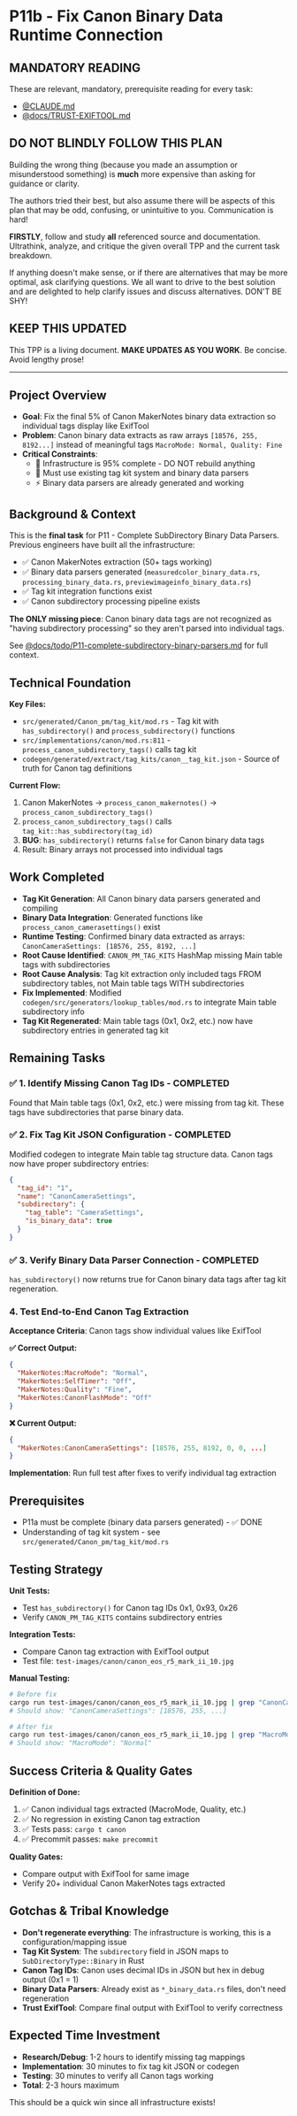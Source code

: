 # P11b - Fix Canon Binary Data Runtime Connection

## MANDATORY READING

These are relevant, mandatory, prerequisite reading for every task:

- [@CLAUDE.md](../CLAUDE.md)
- [@docs/TRUST-EXIFTOOL.md](../TRUST-EXIFTOOL.md)

## DO NOT BLINDLY FOLLOW THIS PLAN

Building the wrong thing (because you made an assumption or misunderstood something) is **much** more expensive than asking for guidance or clarity.

The authors tried their best, but also assume there will be aspects of this plan that may be odd, confusing, or unintuitive to you. Communication is hard!

**FIRSTLY**, follow and study **all** referenced source and documentation. Ultrathink, analyze, and critique the given overall TPP and the current task breakdown.

If anything doesn't make sense, or if there are alternatives that may be more optimal, ask clarifying questions. We all want to drive to the best solution and are delighted to help clarify issues and discuss alternatives. DON'T BE SHY!

## KEEP THIS UPDATED

This TPP is a living document. **MAKE UPDATES AS YOU WORK**. Be concise. Avoid lengthy prose!

---

## Project Overview

- **Goal**: Fix the final 5% of Canon MakerNotes binary data extraction so individual tags display like ExifTool
- **Problem**: Canon binary data extracts as raw arrays `[18576, 255, 8192...]` instead of meaningful tags `MacroMode: Normal, Quality: Fine`
- **Critical Constraints**:
  - 🔧 Infrastructure is 95% complete - DO NOT rebuild anything
  - 📐 Must use existing tag kit system and binary data parsers
  - ⚡ Binary data parsers are already generated and working

## Background & Context

This is the **final task** for P11 - Complete SubDirectory Binary Data Parsers. Previous engineers have built all the infrastructure:

- ✅ Canon MakerNotes extraction (50+ tags working)
- ✅ Binary data parsers generated (`measuredcolor_binary_data.rs`, `processing_binary_data.rs`, `previewimageinfo_binary_data.rs`)
- ✅ Tag kit integration functions exist
- ✅ Canon subdirectory processing pipeline exists

**The ONLY missing piece**: Canon binary data tags are not recognized as "having subdirectory processing" so they aren't parsed into individual tags.

See [@docs/todo/P11-complete-subdirectory-binary-parsers.md](P11-complete-subdirectory-binary-parsers.md) for full context.

## Technical Foundation

**Key Files:**
- `src/generated/Canon_pm/tag_kit/mod.rs` - Tag kit with `has_subdirectory()` and `process_subdirectory()` functions
- `src/implementations/canon/mod.rs:811` - `process_canon_subdirectory_tags()` calls tag kit
- `codegen/generated/extract/tag_kits/canon__tag_kit.json` - Source of truth for Canon tag definitions

**Current Flow:**
1. Canon MakerNotes → `process_canon_makernotes()` → `process_canon_subdirectory_tags()`
2. `process_canon_subdirectory_tags()` calls `tag_kit::has_subdirectory(tag_id)`
3. **BUG**: `has_subdirectory()` returns `false` for Canon binary data tags
4. Result: Binary arrays not processed into individual tags

## Work Completed

- **Tag Kit Generation**: All Canon binary data parsers generated and compiling
- **Binary Data Integration**: Generated functions like `process_canon_camerasettings()` exist
- **Runtime Testing**: Confirmed binary data extracted as arrays: `CanonCameraSettings: [18576, 255, 8192, ...]`
- **Root Cause Identified**: `CANON_PM_TAG_KITS` HashMap missing Main table tags with subdirectories
- **Root Cause Analysis**: Tag kit extraction only included tags FROM subdirectory tables, not Main table tags WITH subdirectories
- **Fix Implemented**: Modified `codegen/src/generators/lookup_tables/mod.rs` to integrate Main table subdirectory info
- **Tag Kit Regenerated**: Main table tags (0x1, 0x2, etc.) now have subdirectory entries in generated tag kit

## Remaining Tasks

### ✅ 1. Identify Missing Canon Tag IDs - COMPLETED

Found that Main table tags (0x1, 0x2, etc.) were missing from tag kit. These tags have subdirectories that parse binary data.

### ✅ 2. Fix Tag Kit JSON Configuration - COMPLETED

Modified codegen to integrate Main table tag structure data. Canon tags now have proper subdirectory entries:
```json
{
  "tag_id": "1",
  "name": "CanonCameraSettings",
  "subdirectory": {
    "tag_table": "CameraSettings",
    "is_binary_data": true
  }
}
```

### ✅ 3. Verify Binary Data Parser Connection - COMPLETED

`has_subdirectory()` now returns true for Canon binary data tags after tag kit regeneration.

### 4. Test End-to-End Canon Tag Extraction

**Acceptance Criteria**: Canon tags show individual values like ExifTool

**✅ Correct Output:**
```json
{
  "MakerNotes:MacroMode": "Normal",
  "MakerNotes:SelfTimer": "Off", 
  "MakerNotes:Quality": "Fine",
  "MakerNotes:CanonFlashMode": "Off"
}
```

**❌ Current Output:**
```json
{
  "MakerNotes:CanonCameraSettings": [18576, 255, 8192, 0, 0, ...]
}
```

**Implementation**: Run full test after fixes to verify individual tag extraction

## Prerequisites

- P11a must be complete (binary data parsers generated) - ✅ DONE
- Understanding of tag kit system - see `src/generated/Canon_pm/tag_kit/mod.rs`

## Testing Strategy

**Unit Tests:**
- Test `has_subdirectory()` for Canon tag IDs 0x1, 0x93, 0x26
- Verify `CANON_PM_TAG_KITS` contains subdirectory entries

**Integration Tests:**
- Compare Canon tag extraction with ExifTool output
- Test file: `test-images/canon/canon_eos_r5_mark_ii_10.jpg`

**Manual Testing:**
```bash
# Before fix
cargo run test-images/canon/canon_eos_r5_mark_ii_10.jpg | grep "CanonCameraSettings"
# Should show: "CanonCameraSettings": [18576, 255, ...]

# After fix  
cargo run test-images/canon/canon_eos_r5_mark_ii_10.jpg | grep "MacroMode"
# Should show: "MacroMode": "Normal"
```

## Success Criteria & Quality Gates

**Definition of Done:**
1. ✅ Canon individual tags extracted (MacroMode, Quality, etc.)
2. ✅ No regression in existing Canon tag extraction
3. ✅ Tests pass: `cargo t canon`
4. ✅ Precommit passes: `make precommit`

**Quality Gates:**
- Compare output with ExifTool for same image
- Verify 20+ individual Canon MakerNotes tags extracted

## Gotchas & Tribal Knowledge

- **Don't regenerate everything**: The infrastructure is working, this is a configuration/mapping issue
- **Tag Kit System**: The `subdirectory` field in JSON maps to `SubDirectoryType::Binary` in Rust
- **Canon Tag IDs**: Canon uses decimal IDs in JSON but hex in debug output (0x1 = 1)
- **Binary Data Parsers**: Already exist as `*_binary_data.rs` files, don't need regeneration
- **Trust ExifTool**: Compare final output with ExifTool to verify correctness

## Expected Time Investment

- **Research/Debug**: 1-2 hours to identify missing tag mappings
- **Implementation**: 30 minutes to fix tag kit JSON or codegen
- **Testing**: 30 minutes to verify all Canon tags working
- **Total**: 2-3 hours maximum

This should be a quick win since all infrastructure exists!